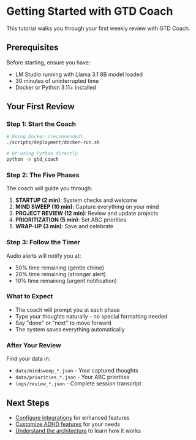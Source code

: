 # Getting Started with GTD Coach

This tutorial walks you through your first weekly review with GTD Coach.

## Prerequisites

Before starting, ensure you have:
- LM Studio running with Llama 3.1 8B model loaded
- 30 minutes of uninterrupted time
- Docker or Python 3.11+ installed

## Your First Review

### Step 1: Start the Coach

```bash
# Using Docker (recommended)
./scripts/deployment/docker-run.sh

# Or using Python directly
python -m gtd_coach
```

### Step 2: The Five Phases

The coach will guide you through:

1. **STARTUP (2 min)**: System checks and welcome
2. **MIND SWEEP (10 min)**: Capture everything on your mind
3. **PROJECT REVIEW (12 min)**: Review and update projects  
4. **PRIORITIZATION (5 min)**: Set ABC priorities
5. **WRAP-UP (3 min)**: Save and celebrate

### Step 3: Follow the Timer

Audio alerts will notify you at:
- 50% time remaining (gentle chime)
- 20% time remaining (stronger alert)
- 10% time remaining (urgent notification)

### What to Expect

- The coach will prompt you at each phase
- Type your thoughts naturally - no special formatting needed
- Say "done" or "next" to move forward
- The system saves everything automatically

### After Your Review

Find your data in:
- `data/mindsweep_*.json` - Your captured thoughts
- `data/priorities_*.json` - Your ABC priorities
- `logs/review_*.json` - Complete session transcript

## Next Steps

- [Configure integrations](../how-to/configure-integrations.md) for enhanced features
- [Customize ADHD features](../how-to/customize-adhd-features.md) for your needs
- [Understand the architecture](../explanation/architecture.md) to learn how it works